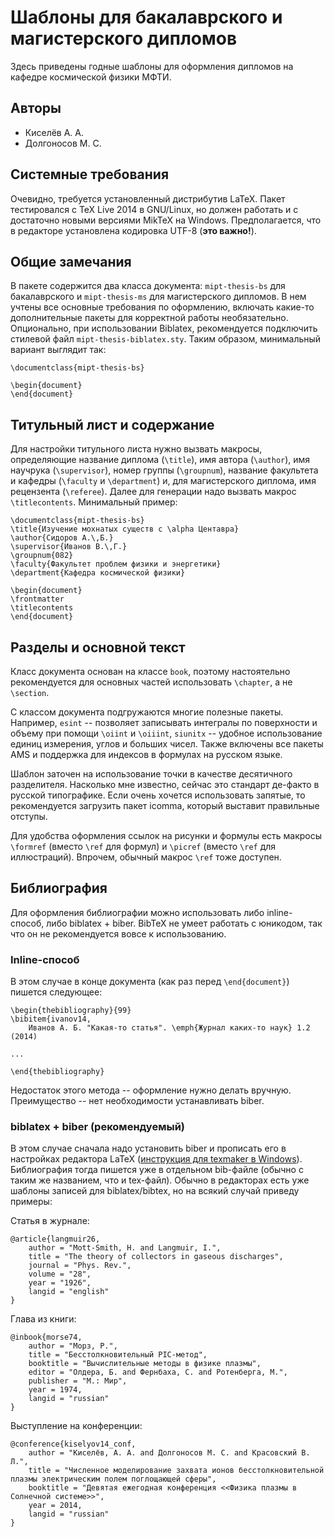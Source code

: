 # Шаблоны для бакалаврского и магистерского дипломов

Здесь приведены годные шаблоны для оформления дипломов на кафедре космической физики МФТИ.

## Авторы

* Киселёв А. А.
* Долгоносов М. С.

## Системные требования

Очевидно, требуется установленный дистрибутив LaTeX. Пакет тестировался с TeX Live 2014 в GNU/Linux, но должен работать и с достаточно новыми версиями MikTeX на Windows. Предполагается, что в редакторе установлена кодировка UTF-8 (**это важно!**).

## Общие замечания

В пакете содержится два класса документа: `mipt-thesis-bs` для бакалаврского и `mipt-thesis-ms` для магистерского дипломов.  В нем учтены все основные требования по оформлению, включать какие-то дополнительные пакеты для корректной работы необязательно. Опционально, при использовании Biblatex, рекомендуется подключить стилевой файл `mipt-thesis-biblatex.sty`. Таким образом, минимальный вариант выглядит так:

    \documentclass{mipt-thesis-bs}

    \begin{document}
    \end{document}

## Титульный лист и содержание

Для настройки титульного листа нужно вызвать макросы, определяющие название диплома (`\title`), имя автора (`\author`), имя научрука (`\supervisor`), номер группы (`\groupnum`), название факультета и кафедры (`\faculty` и `\department`) и, для магистерского диплома, имя рецензента (`\referee`). Далее для генерации надо вызвать макрос `\titlecontents`. Минимальный пример:

    \documentclass{mipt-thesis-bs}
    \title{Изучение мохнатых существ с \alpha Центавра}
    \author{Сидоров А.\,Б.}
    \supervisor{Иванов В.\,Г.}
    \groupnum{082}
    \faculty{Факультет проблем физики и энергетики}
    \department{Кафедра космической физики}

    \begin{document}
    \frontmatter
    \titlecontents
    \end{document}

## Разделы и основной текст

Класс документа основан на классе `book`, поэтому настоятельно рекомендуется для основных частей использовать `\chapter`, а не `\section`.

С классом документа подгружаются многие полезные пакеты. Например, `esint` -- позволяет записывать интегралы по поверхности и объему при помощи `\oiint` и `\oiiint`, `siunitx` -- удобное использование единиц измерения, углов и больших чисел. Также включены все пакеты AMS и поддержка для индексов в формулах на русском языке.

Шаблон заточен на использование точки в качестве десятичного разделителя. Насколько мне известно, сейчас это стандарт де-факто в русской типографике. Если очень хочется использовать запятые, то рекомендуется загрузить пакет icomma, который выставит правильные отступы.

Для удобства оформления ссылок на рисунки и формулы есть макросы `\formref` (вместо `\ref` для формул) и `\picref` (вместо `\ref` для иллюстраций). Впрочем, обычный макрос `\ref` тоже доступен.

## Библиография

Для оформления библиографии можно использовать либо inline-способ, либо biblatex + biber. BibTeX не умеет работать с юникодом, так что он не рекомендуется вовсе к использованию.

### Inline-способ

В этом случае в конце документа (как раз перед `\end{document}`) пишется
следующее:

    \begin{thebibliography}{99}
    \bibitem{ivanov14,
        Иванов А. Б. "Какая-то статья". \emph{Журнал каких-то наук} 1.2 (2014)

    ...

    \end{thebibliography}

Недостаток этого метода -- оформление нужно делать вручную. Преимущество -- нет
необходимости устанавливать biber.

### biblatex + biber (рекомендуемый)

В этом случае сначала надо установить biber и прописать его в настройках редактора LaTeX ([инструкция для texmaker в Windows](http://tex.stackexchange.com/questions/44040/biblatex-biber-texmaker-miktex#44095)). Библиография тогда пишется уже в отдельном bib-файле (обычно с таким же названием, что и tex-файл). Обычно в редакторах есть уже шаблоны записей для biblatex/bibtex, но на всякий случай приведу примеры:

Статья в журнале:

    @article{langmuir26,
        author = "Mott-Smith, H. and Langmuir, I.",
        title = "The theory of collectors in gaseous discharges",
        journal = "Phys. Rev.",
        volume = "28",
        year = "1926",
        langid = "english"
    }

Глава из книги:

    @inbook{morse74,
        author = "Морз, Р.",
        title = "Бесстолкновительный PIC-метод",
        booktitle = "Вычислительные методы в физике плазмы",
        editor = "Олдера, Б. and Фернбаха, С. and Ротенберга, М.",
        publisher = "М.: Мир",
        year = 1974,
        langid = "russian"
    }

Выступление на конференции:

    @conference{kiselyov14_conf,
        author = "Киселёв, А. А. and Долгоносов М. С. and Красовский В. Л.",
        title = "Численное моделирование захвата ионов бесстолкновительной плазмы электрическим полем поглощающей сферы",
        booktitle = "Девятая ежегодная конференция <<Физика плазмы в Солнечной системе>>",
        year = 2014,
        langid = "russian"
    }
